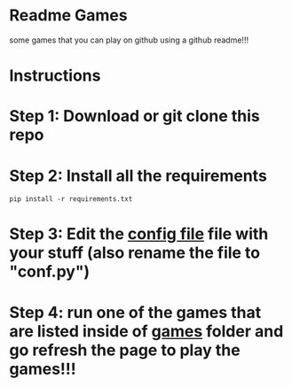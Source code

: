 # Readme Games
some games that you can play on github using a github readme!!!

# Instructions

# Step 1: Download or git clone this repo

# Step 2: Install all the requirements
```
pip install -r requirements.txt
```

# Step 3: Edit the [config file](conf_example.py) file with your stuff (also rename the file to "conf.py")

# Step 4: run one of the games that are listed inside of [games](./games) folder and go refresh the page to play the games!!!
